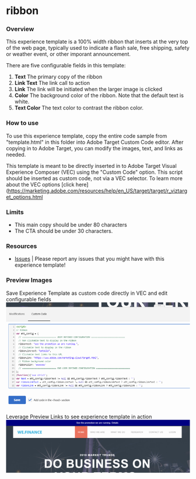# ribbon

### Overview
This experience template is a 100% width ribbon that inserts at the very top of the web page, typically used to indicate a flash sale, free shipping, safety or weather event, or other imporant announcement. 

There are five configurable fields in this template:
1. **Text** The primary copy of the ribbon
1. **Link Text** The link call to action
1. **Link**  The link will be initiated when the larger image is clicked
1. **Color** The background color of the ribbon.  Note that the default text is white. 
1. **Text Color** The text color to contrast the ribbon color.


### How to use
To use this experience template, copy the entire code sample from "template.html" in this folder into Adobe Target Custom Code editor. After copying in to Adobe Target, you can modify the images, text, and links as needed.

This template is meant to be directly inserted in to Adobe Target Visual Experience Composer (VEC) using the "Custom Code" option. This script should be inserted as custom code, not via a VEC selector. To learn more about the VEC options [click here](https://marketing.adobe.com/resources/help/en_US/target/target/r_viztarget_options.html


### Limits
* This  main copy should be under 80 characters
* The CTA should be under 30 characters.

### Resources
* [Issues](https://github.com/Adobe-Marketing-Cloud/target-experience-templates/issues) | Please report any issues that you might have with this experience template! 

### Preview Images
Save Experience Template as custom code directly in VEC and edit configurable fields
![Screenshot 1](https://raw.githubusercontent.com/Adobe-Marketing-Cloud/target-experience-templates/master/ribbon/ext08a.png)


Leverage Preview Links to see experience template in action
![Screenshot 2](https://raw.githubusercontent.com/Adobe-Marketing-Cloud/target-experience-templates/master/ribbon/ext08b.png)

